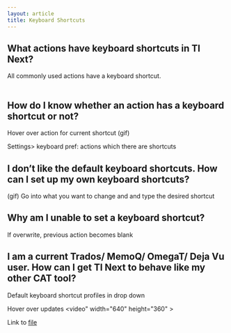 ```yaml
---
layout: article
title: Keyboard Shortcuts
---
```



## What actions have keyboard shortcuts in TI Next?

All commonly used actions have a keyboard shortcut.
<br>&nbsp;

## How do I know whether an action has a keyboard shortcut or not?

Hover over action for current shortcut (gif)

Settings&gt; keyboard pref: actions which there are shortcuts

## I don’t like the default keyboard shortcuts. How can I set up my own keyboard shortcuts?

(gif) Go into what you want to change and and type the desired shortcut

## Why am I unable to set a keyboard shortcut?

If overwrite, previous action becomes blank

## I am a current Trados/ MemoQ/ OmegaT/ Deja Vu user. How can I get TI Next to behave like my other CAT tool?

Default keyboard shortcut profiles in drop down

Hover over updates
<video" width="640" height="360" >
    <source src="/uploads/bulkfileupload-sd.mp4" />
</video>

Link to [file](/uploads/bulkfileupload-sd.mp4)